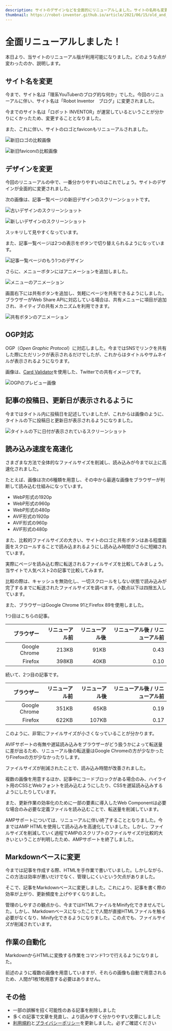 ```yaml
---
description: サイトのデザインなどを全面的にリニューアルしました。サイトの名称も変更になり、過去の記事についても読みやすいように表現を変えています。
thumbnail: https://robot-inventor.github.io/article/2021/06/15/old_and_new_logo.png
---
```


# 全面リニューアルしました！

本日より、当サイトのリニューアル版が利用可能になりました。どのような点が変わったのか、説明します。

## サイト名を変更

今まで、サイト名は「理系YouTuberのブログ的な何か」でした。今回のリニューアルに伴い、サイト名は「Robot Inventor　ブログ」に変更されました。

今までのサイト名は「ロボット INVENTOR」が運営しているということが分かりにくかったため、変更することとなりました。

また、これに伴い、サイトのロゴとfaviconもリニューアルされました。

![新旧ロゴの比較画像](old_and_new_logo.png)

![新旧faviconの比較画像](old_and_new_favicon.png)

## デザインを変更

今回のリニューアルの中で、一番分かりやすいのはこれでしょう。サイトのデザインが全面的に変更されました。

次の画像は、記事一覧ページの新旧デザインのスクリーンショットです。

![古いデザインのスクリーンショット](old_design.png)

![新しいデザインのスクリーンショット](new_design.png)

スッキリして見やすくなっています。

また、記事一覧ページは2つの表示をボタンで切り替えられるようになっています。

![記事一覧ページのもう1つのデザイン](new_design2.png)

さらに、メニューボタンにはアニメーションを追加しました。

![メニューのアニメーション](menu_animation.gif)

画面右下には共有ボタンを追加し、気軽にページを共有できるようにしました。ブラウザーがWeb Share APIに対応している場合は、共有メニューに項目が追加され、ネイティブの共有メカニズムを利用できます。

![共有ボタンのアニメーション](share_button_animation.gif)

## OGP対応

OGP（*Open Graphic Protocol*）に対応しました。今まではSNSでリンクを共有した際にただリンクが表示されるだけでしたが、これからはタイトルやサムネイルが表示されるようになります。

画像は、[Card Validator](https://cards-dev.twitter.com/validator)を使用した、Twitterでの共有イメージです。

![OGPのプレビュー画像](ogp_preview.png)

## 記事の投稿日、更新日が表示されるように

今まではタイトル内に投稿日を記述していましたが、これからは画像のように、タイトルの下に投稿日と更新日が表示されるようになりました。

![タイトルの下に日付が表示されているスクリーンショット](date_information.png)

## 読み込み速度を高速化

さまざまな方法で全体的なファイルサイズを削減し、読み込みが今まで以上に高速化されました。

たとえば、画像は次の6種類を用意し、その中から最適な画像をブラウザーが判断して読み込む仕組みになっています。

- WebP形式の1920p
- WebP形式の960p
- WebP形式の480p
- AVIF形式の1920p
- AVIF形式の960p
- AVIF形式の480p

また、比較的ファイルサイズの大きい、サイトのロゴと共有ボタンはある程度画面をスクロールすることで読み込まれるようにし読み込み時間がさらに短縮されています。

実際にページを読み込む際に転送されるファイルサイズを比較してみましょう。当サイトで人気ベスト2の記事で比較してみます。

比較の際は、キャッシュを無効化し、一切スクロールをしない状態で読み込みが完了するまでに転送されたファイルサイズを調べます。小数点以下は四捨五入しています。

また、ブラウザーはGoogle Chrome 91とFirefox 89を使用しました。

1つ目はこちらの記事。

<article-card link="/article/2020/05/14" thumbnail="/article/2020/05/14/flags_page.jpg" article-title="AndroidのGoogle ChromeでUIとWebコンテンツを強制的にダークモードにする" description="AndroidのGoogle ChromeでUIとWebコンテンツを強制的にダークモードにする方法を画像つきで解説します。" card-type="landscape"></article-card>

|ブラウザー|リニューアル前|リニューアル後|リニューアル後 / リニューアル前|
|--:|--:|--:|--:|
|Google Chrome|213KB|91KB|0.43|
|Firefox|398KB|40KB|0.10|

続いて、2つ目の記事です。

<article-card link="/article/2019-07-30-YouTubeにオススメのフリー素材・フォント/" thumbnail="/article/2019-07-30-YouTubeにオススメのフリー素材・フォント/KENTA039_jidoricamera_TP_V.jpg" article-title="YouTubeにオススメのフリーの画像・音楽・フォント" description="動画はもちろん、発表のスライドやポスターなどでは、フリー素材が重宝します。今回は、フリーの画像・音楽・効果音・フォントでオススメのものを紹介します。" card-type="landscape"></article-card>

|ブラウザー|リニューアル前|リニューアル後|リニューアル後 / リニューアル前|
|--:|--:|--:|--:|
|Google Chrome|351KB|65KB|0.19|
|Firefox|622KB|107KB|0.17|

このように、非常にファイルサイズが小さくなっていることが分かります。

AVIFサポートの有無や遅延読み込みをブラウザーがどう扱うかによって転送量に差が出るため、リニューアル後の転送量はGoogle Chromeの方が少なかったりFirefoxの方が少なかったりします。

ファイルサイズが削減されたことで、読み込み時間が改善されました。

複数の画像を用意するほか、記事中にコードブロックがある場合のみ、ハイライト用のCSSとWebフォントを読み込むようにしたり、CSSを遅延読み込みするようにしたりしています。

また、更新作業の効率化のために一部の要素に導入したWeb Componentは必要な場合のみ必要な定義ファイルを読み込むことで、転送量を削減しています。

AMPサポートについては、リニューアルに伴い終了することとなりました。今まではAMP HTMLを使用して読み込みを高速化していました。しかし、ファイルサイズを削減していく過程でAMPのスクリプトのファイルサイズが比較的大きいということが判明したため、AMPサポートを終了しました。

## Markdownベースに変更

今までは記事を作成する際、HTMLを手作業で書いていました。しかしながら、この方法は効率が悪いだけでなく、管理しにくいという欠点がありました。

そこで、記事をMarkdownベースに変更しました。これにより、記事を書く際の効率が上がり、更新頻度を上げやすくなりました。

管理のしやすさの観点から、今まではHTMLファイルをMinify化できませんでした。しかし、Markdownベースになったことで人間が直接HTMLファイルを触る必要がなくなり、Minify化できるようになりました。この点でも、ファイルサイズが削減されています。

## 作業の自動化

MarkdownからHTMLに変換する作業をコマンド1つで行えるようになりました。

前述のように複数の画像を用意していますが、それらの画像も自動で用意されるため、人間が1枚1枚用意する必要はありません。

## その他

- 一部の誤解を招く可能性のある記事を削除しました
- 多くの記事で文章を見直し、より読みやすく分かりやすい文章にしました
- [利用規約](/tos/)と[プライバシーポリシー](/privacy/)を更新しました。必ずご確認ください
